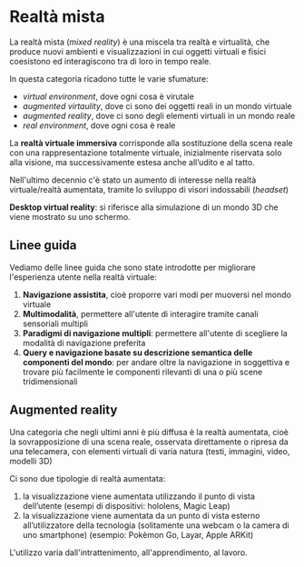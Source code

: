 ﻿# Realtà mista

La realtà mista (*mixed reality*) è una miscela tra realtà e virtualità, che produce nuovi ambienti e visualizzazioni in cui oggetti virtuali e fisici coesistono ed interagiscono tra di loro in tempo reale.

In questa categoria ricadono tutte le varie sfumature:
- *virtual environment*, dove ogni cosa è virutale
- *augmented virtaulity*, dove ci sono dei oggetti reali in un mondo virtuale
- *augmented reality*, dove ci sono degli elementi virtuali in un mondo reale
- *real environment*, dove ogni cosa è reale

La **realtà virtuale immersiva** corrisponde alla sostituzione della scena reale con una rappresentazione totalmente virtuale, inizialmente riservata solo alla visione, ma successivamente estesa anche all’udito e al tatto.

Nell'ultimo decennio c'è stato un aumento di interesse nella realtà virtuale/realtà aumentata, tramite lo sviluppo di visori indossabili (*headset*)

**Desktop virtual reality**: si riferisce alla simulazione di un mondo 3D che viene mostrato su uno schermo.

## Linee guida

Vediamo delle linee guida che sono state introdotte per migliorare l'esperienza utente nella realtà virtuale:

1. **Navigazione assistita**, cioè proporre vari modi per muoversi nel mondo virtuale
2. **Multimodalità**, permettere all'utente di interagire tramite canali sensoriali multipli
3. **Paradigmi di navigazione multipli**: permettere all'utente di scegliere la modalità di navigazione preferita
4. **Query e navigazione basate su descrizione semantica delle componenti del mondo**: per andare oltre la navigazione in soggettiva e trovare più facilmente le componenti rilevanti di una o più scene tridimensionali

## Augmented reality

Una categoria che negli ultimi anni è più diffusa è la realtà aumentata, cioè la sovrapposizione di una scena reale, osservata direttamente o ripresa da una telecamera, con elementi virtuali di varia natura (testi, immagini, video, modelli 3D)

Ci sono due tipologie di realtà aumentata:

1. la visualizzazione viene aumentata utilizzando il punto di vista dell’utente (esempi di dispositivi: hololens, Magic Leap)
2. la visualizzazione viene aumentata da un punto di vista esterno all’utilizzatore della tecnologia (solitamente una webcam o la camera di uno smartphone) (esempio: Pokèmon Go, Layar, Apple ARKit)

L'utilizzo varia dall'intrattenimento, all'apprendimento, al lavoro.

